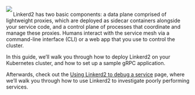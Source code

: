 <img align="left" src="https://raw.githubusercontent.com/cncf/artwork/master/linkerd/horizontal/white/linkerd-horizontal-white.png" />

Linkerd2 has two basic components: a data plane comprised of lightweight proxies, which are deployed as sidecar containers alongside your service code, and a control plane of processes that coordinate and manage these proxies. Humans interact with the service mesh via a command-line interface (CLI) or a web app that you use to control the cluster.

In this guide, we’ll walk you through how to deploy Linkerd2 on your Kubernetes cluster, and how to set up a sample gRPC application.

Afterwards, check out the [Using Linkerd2 to debug a service](https://linkerd.io/2/debugging-an-app/) page, where we’ll walk you through how to use Linkerd2 to investigate poorly performing services.
